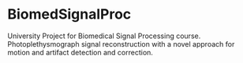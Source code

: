 # BiomedSignalProc
University Project for Biomedical Signal Processing course. Photoplethysmograph signal reconstruction with a novel approach for motion and artifact detection and correction.
